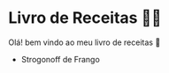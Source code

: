 # Livro de Receitas :man_cook:

Olá! bem vindo ao meu livro de receitas :wave:

- Strogonoff de Frango

